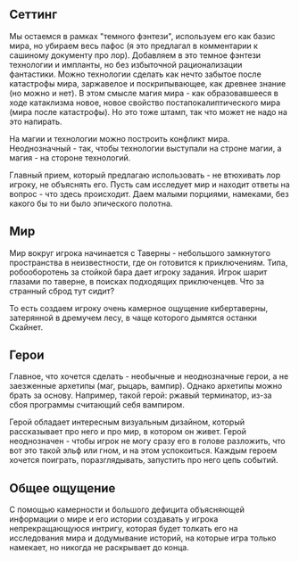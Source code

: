 ## Сеттинг

Мы остаемся в рамках "темного фэнтези",  используем его как базис мира, но убираем весь пафос (я это предлагал в комментарии к сашиному документу про лор). Добавляем в это темное фэнтези технологии и импланты, но без избыточной рационализации фантастики. Можно технологии сделать как нечто забытое после катастрофы мира, заржавелое и поскрипывающее, как древнее знание (но можно и нет). В этом смысле магия мира - как образовавшееся в ходе катаклизма новое, новое свойство постапокалиптического мира (мира после катастрофы). Но это тоже штамп, так что может не надо на это напирать.

На магии и технологии можно построить конфликт мира. Неоднозначный - так, чтобы технологии выступали на строне магии, а магия - на стороне технологий.

Главный прием, который предлагаю использовать - не втюхивать лор игроку, не объяснять его. Пусть сам исследует мир и находит ответы на вопрос  - что здесь происходит. Даем малыми порциями, намеками, без какого бы то ни было эпического полотна.


## Мир

Мир вокруг игрока начинается с Таверны - небольшого замкнутого пространства в неизвестности, где он готовится к приключениям. Типа, робооборотень за стойкой бара дает игроку задания. Игрок шарит глазами по таверне, в поисках подходящих приключенцев. Что за странный сброд тут сидит? 

То есть создаем игроку очень камерное ощущение кибертаверны, затерянной в дремучем лесу, в чаще которого дымятся останки Скайнет.


## Герои

Главное, что хочется сделать - необычные и неоднозначные герои, а не заезженные архетипы (маг, рыцарь, вампир). Однако архетипы можно брать за основу. Например, такой герой: ржавый терминатор, из-за сбоя программы считающий себя вампиром. 

Герой обладает интересным визуальным дизайном, который рассказывает про него и про мир, в котором он живет. Герой неоднозначен - чтобы игрок не могу сразу его в голове разложить, что вот это такой эльф или гном, и на этом успокоиться. Каждым героем хочется поиграть, поразглядывать, запустить про него цепь событий.


## Общее ощущение

С помощью камерности и большого дефицита объясняющей информации о мире и его истории создавать у игрока непрекращающуюся интригу, которая будет толкать его на исследования мира и додумывание историй, на которые игра только намекает, но никогда не раскрывает до конца.


